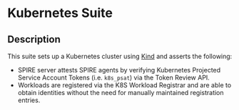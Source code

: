 # Kubernetes Suite

## Description

This suite sets up a Kubernetes cluster using [Kind](https://kind.sigs.k8s.io) and asserts the following:

* SPIRE server attests SPIRE agents by verifying Kubernetes Projected Service
  Account Tokens (i.e. `k8s_psat`) via the Token Review API.
* Workloads are registered via the K8S Workload Registrar and are able to
  obtain identities without the need for manually maintained registration
  entries.
